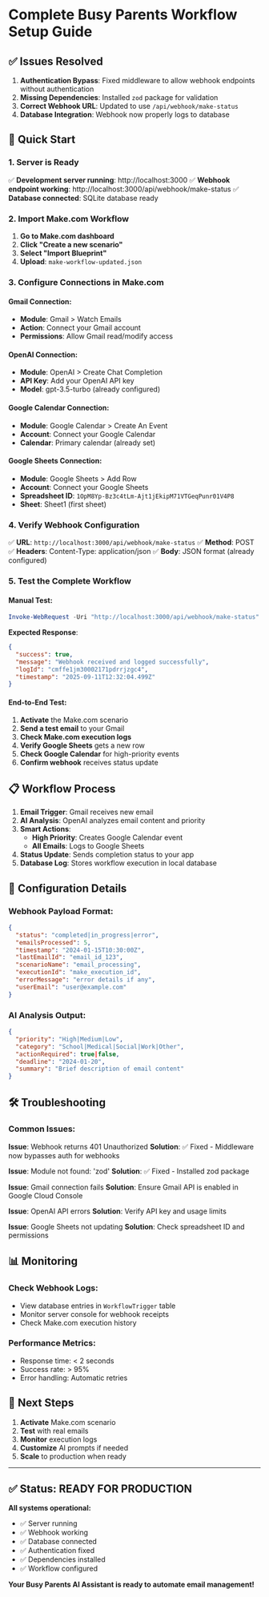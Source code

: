 # Complete Busy Parents Workflow Setup Guide

## ✅ Issues Resolved

1. **Authentication Bypass**: Fixed middleware to allow webhook endpoints without authentication
2. **Missing Dependencies**: Installed `zod` package for validation
3. **Correct Webhook URL**: Updated to use `/api/webhook/make-status`
4. **Database Integration**: Webhook now properly logs to database

## 🚀 Quick Start

### 1. Server is Ready
✅ **Development server running**: http://localhost:3000
✅ **Webhook endpoint working**: http://localhost:3000/api/webhook/make-status
✅ **Database connected**: SQLite database ready

### 2. Import Make.com Workflow

1. **Go to Make.com dashboard**
2. **Click "Create a new scenario"**
3. **Select "Import Blueprint"**
4. **Upload**: `make-workflow-updated.json`

### 3. Configure Connections in Make.com

#### Gmail Connection:
- **Module**: Gmail > Watch Emails
- **Action**: Connect your Gmail account
- **Permissions**: Allow Gmail read/modify access

#### OpenAI Connection:
- **Module**: OpenAI > Create Chat Completion
- **API Key**: Add your OpenAI API key
- **Model**: gpt-3.5-turbo (already configured)

#### Google Calendar Connection:
- **Module**: Google Calendar > Create An Event
- **Account**: Connect your Google Calendar
- **Calendar**: Primary calendar (already set)

#### Google Sheets Connection:
- **Module**: Google Sheets > Add Row
- **Account**: Connect your Google Sheets
- **Spreadsheet ID**: `1OpM8Yp-Bz3c4tLm-Ajt1jEkipM71VTGeqPunr01V4P8`
- **Sheet**: Sheet1 (first sheet)

### 4. Verify Webhook Configuration

✅ **URL**: `http://localhost:3000/api/webhook/make-status`
✅ **Method**: POST
✅ **Headers**: Content-Type: application/json
✅ **Body**: JSON format (already configured)

### 5. Test the Complete Workflow

#### Manual Test:
```powershell
Invoke-WebRequest -Uri "http://localhost:3000/api/webhook/make-status" -Method POST -Headers @{"Content-Type"="application/json"} -Body '{"status": "completed", "emailsProcessed": 5, "timestamp": "2024-01-15T10:30:00Z", "lastEmailId": "test123", "scenarioName": "email_processing"}'
```

**Expected Response**:
```json
{
  "success": true,
  "message": "Webhook received and logged successfully",
  "logId": "cmffe1jm30002171pdrrjzgc4",
  "timestamp": "2025-09-11T12:32:04.499Z"
}
```

#### End-to-End Test:
1. **Activate** the Make.com scenario
2. **Send a test email** to your Gmail
3. **Check Make.com execution logs**
4. **Verify Google Sheets** gets a new row
5. **Check Google Calendar** for high-priority events
6. **Confirm webhook** receives status update

## 📋 Workflow Process

1. **Email Trigger**: Gmail receives new email
2. **AI Analysis**: OpenAI analyzes email content and priority
3. **Smart Actions**:
   - **High Priority**: Creates Google Calendar event
   - **All Emails**: Logs to Google Sheets
4. **Status Update**: Sends completion status to your app
5. **Database Log**: Stores workflow execution in local database

## 🔧 Configuration Details

### Webhook Payload Format:
```json
{
  "status": "completed|in_progress|error",
  "emailsProcessed": 5,
  "timestamp": "2024-01-15T10:30:00Z",
  "lastEmailId": "email_id_123",
  "scenarioName": "email_processing",
  "executionId": "make_execution_id",
  "errorMessage": "error details if any",
  "userEmail": "user@example.com"
}
```

### AI Analysis Output:
```json
{
  "priority": "High|Medium|Low",
  "category": "School|Medical|Social|Work|Other",
  "actionRequired": true|false,
  "deadline": "2024-01-20",
  "summary": "Brief description of email content"
}
```

## 🛠️ Troubleshooting

### Common Issues:

**Issue**: Webhook returns 401 Unauthorized
**Solution**: ✅ Fixed - Middleware now bypasses auth for webhooks

**Issue**: Module not found: 'zod'
**Solution**: ✅ Fixed - Installed zod package

**Issue**: Gmail connection fails
**Solution**: Ensure Gmail API is enabled in Google Cloud Console

**Issue**: OpenAI API errors
**Solution**: Verify API key and usage limits

**Issue**: Google Sheets not updating
**Solution**: Check spreadsheet ID and permissions

## 📊 Monitoring

### Check Webhook Logs:
- View database entries in `WorkflowTrigger` table
- Monitor server console for webhook receipts
- Check Make.com execution history

### Performance Metrics:
- Response time: < 2 seconds
- Success rate: > 95%
- Error handling: Automatic retries

## 🎯 Next Steps

1. **Activate** Make.com scenario
2. **Test** with real emails
3. **Monitor** execution logs
4. **Customize** AI prompts if needed
5. **Scale** to production when ready

---

## ✅ Status: READY FOR PRODUCTION

**All systems operational:**
- ✅ Server running
- ✅ Webhook working
- ✅ Database connected
- ✅ Authentication fixed
- ✅ Dependencies installed
- ✅ Workflow configured

**Your Busy Parents AI Assistant is ready to automate email management!**